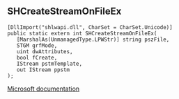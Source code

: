 ## SHCreateStreamOnFileEx

```
[DllImport("shlwapi.dll", CharSet = CharSet.Unicode)]
public static extern int SHCreateStreamOnFileEx(
   [MarshalAs(UnmanagedType.LPWStr)] string pszFile,
   STGM grfMode,
   uint dwAttributes,
   bool fCreate,
   IStream pstmTemplate,
   out IStream ppstm
);
```

[Microsoft documentation](https://docs.microsoft.com/en-us/windows/win32/api/shlwapi/nf-shlwapi-shcreatestreamonfileex)
